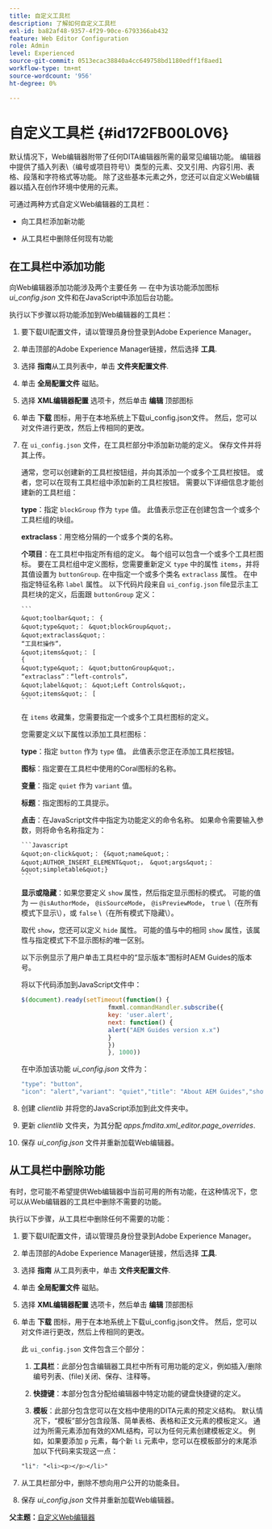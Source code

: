 ```yaml
---
title: 自定义工具栏
description: 了解如何自定义工具栏
exl-id: ba82af48-9357-4f29-90ce-6793366ab432
feature: Web Editor Configuration
role: Admin
level: Experienced
source-git-commit: 0513ecac38840a4cc649758bd1180edff1f8aed1
workflow-type: tm+mt
source-wordcount: '956'
ht-degree: 0%

---
```


# 自定义工具栏 {#id172FB00L0V6}

默认情况下，Web编辑器附带了任何DITA编辑器所需的最常见编辑功能。 编辑器中提供了插入列表\（编号或项目符号\）类型的元素、交叉引用、内容引用、表格、段落和字符格式等功能。 除了这些基本元素之外，您还可以自定义Web编辑器以插入在创作环境中使用的元素。

可通过两种方式自定义Web编辑器的工具栏：

- 向工具栏添加新功能

- 从工具栏中删除任何现有功能


## 在工具栏中添加功能

向Web编辑器添加功能涉及两个主要任务 — 在中为该功能添加图标 *ui\_config.json* 文件和在JavaScript中添加后台功能。

执行以下步骤以将功能添加到Web编辑器的工具栏：

1. 要下载UI配置文件，请以管理员身份登录到Adobe Experience Manager。

1. 单击顶部的Adobe Experience Manager链接，然后选择 **工具**.
1. 选择 **指南**&#x200B;从工具列表中，单击 **文件夹配置文件**.
1. 单击 **全局配置文件** 磁贴。
1. 选择 **XML编辑器配置** 选项卡，然后单击 **编辑** 顶部图标
1. 单击 **下载** 图标，用于在本地系统上下载ui\_config.json文件。 然后，您可以对文件进行更改，然后上传相同的更改。
1. 在 `ui_config.json` 文件，在工具栏部分中添加新功能的定义。 保存文件并将其上传。

   通常，您可以创建新的工具栏按钮组，并向其添加一个或多个工具栏按钮。 或者，您可以在现有工具栏组中添加新的工具栏按钮。 需要以下详细信息才能创建新的工具栏组：

   **type**：指定 `blockGroup` 作为 `type` 值。 此值表示您正在创建包含一个或多个工具栏组的块组。

   **extraclass**：用空格分隔的一个或多个类的名称。

   **个项目**：在工具栏中指定所有组的定义。 每个组可以包含一个或多个工具栏图标。 要在工具栏组中定义图标，您需要重新定义 `type` 中的属性 `items`，并将其值设置为 `buttonGroup`. 在中指定一个或多个类名 `extraclass` 属性。 在中指定特征名称 `label` 属性。 以下代码片段来自 `ui_config.json` file显示主工具栏块的定义，后面跟 `buttonGroup` 定义：

       ```
       &quot;toolbar&quot;： {
       &quot;type&quot;： &quot;blockGroup&quot;，
       &quot;extraclass&quot;：
       “工具栏操作”，
       &quot;items&quot;： [
       {
       &quot;type&quot;： &quot;buttonGroup&quot;，
       “extraclass”：“left-controls”，
       &quot;label&quot;： &quot;Left Controls&quot;，
       &quot;items&quot;： [
       ```
   
   在 `items` 收藏集，您需要指定一个或多个工具栏图标的定义。

   您需要定义以下属性以添加工具栏图标：

   **type**：指定 `button` 作为 `type` 值。 此值表示您正在添加工具栏按钮。

   **图标**：指定要在工具栏中使用的Coral图标的名称。

   **变量**：指定 `quiet` 作为 `variant` 值。

   **标题**：指定图标的工具提示。

   **点击**：在JavaScript文件中指定为功能定义的命令名称。 如果命令需要输入参数，则将命令名称指定为：

       ```Javascript
       &quot;on-click&quot;： {&quot;name&quot;： &quot;AUTHOR_INSERT_ELEMENT&quot;， &quot;args&quot;： &quot;simpletable&quot;}
       ```
   
   **显示或隐藏**：如果您要定义 `show` 属性，然后指定显示图标的模式。 可能的值为 —  `@isAuthorMode`， `@isSourceMode`， `@isPreviewMode`， `true` \（在所有模式下显示\），或 `false` \（在所有模式下隐藏\）。

   取代 `show`，您还可以定义 `hide` 属性。 可能的值与中的相同 `show` 属性，该属性与指定模式下不显示图标的唯一区别。

   以下示例显示了用户单击工具栏中的“显示版本”图标时AEM Guides的版本号。

   将以下代码添加到JavaScript文件中：

   ```Javascript
   $(document).ready(setTimeout(function() {
                           fmxml.commandHandler.subscribe({
                           key: 'user.alert',
                           next: function() {
                           alert("AEM Guides version x.x")
                           }
                           })
                           }, 1000))
   ```

   在中添加该功能 *ui\_config.json* 文件为：

   ```Javascript
   "type": "button",
   "icon": "alert","variant": "quiet","title": "About AEM Guides","show": "true","on-click": "user.alert"
   ```

1. 创建 *clientlib* 并将您的JavaScript添加到此文件夹中。

1. 更新 *clientlib* 文件夹，为其分配 *apps.fmdita.xml\_editor.page\_overrides*.

1. 保存 *ui\_config.json* 文件并重新加载Web编辑器。


## 从工具栏中删除功能

有时，您可能不希望提供Web编辑器中当前可用的所有功能，在这种情况下，您可以从Web编辑器的工具栏中删除不需要的功能。

执行以下步骤，从工具栏中删除任何不需要的功能：

1. 要下载UI配置文件，请以管理员身份登录到Adobe Experience Manager。

1. 单击顶部的Adobe Experience Manager链接，然后选择 **工具**.
1. 选择 **指南** 从工具列表中，单击 **文件夹配置文件**.
1. 单击 **全局配置文件** 磁贴。
1. 选择 **XML编辑器配置** 选项卡，然后单击 **编辑** 顶部图标
1. 单击 **下载** 图标，用于在本地系统上下载ui\_config.json文件。 然后，您可以对文件进行更改，然后上传相同的更改。

   此 `ui_config.json` 文件包含三个部分：

   1. **工具栏**：此部分包含编辑器工具栏中所有可用功能的定义，例如插入/删除编号列表、\(file\)关闭、保存、注释等。

   1. **快捷键**：本部分包含分配给编辑器中特定功能的键盘快捷键的定义。

   1. **模板**：此部分包含您可以在文档中使用的DITA元素的预定义结构。 默认情况下，“模板”部分包含段落、简单表格、表格和正文元素的模板定义。 通过为所需元素添加有效的XML结构，可以为任何元素创建模板定义。 例如，如果要添加 `p` 元素，每个新 `li` 元素中，您可以在模板部分的末尾添加以下代码来实现这一点：

   ```css
   "li": "<li><p></p></li>"
   ```

1. 从工具栏部分中，删除不想向用户公开的功能条目。

1. 保存 *ui\_config.json* 文件并重新加载Web编辑器。


**父主题：**[&#x200B;自定义Web编辑器](conf-web-editor.md)
